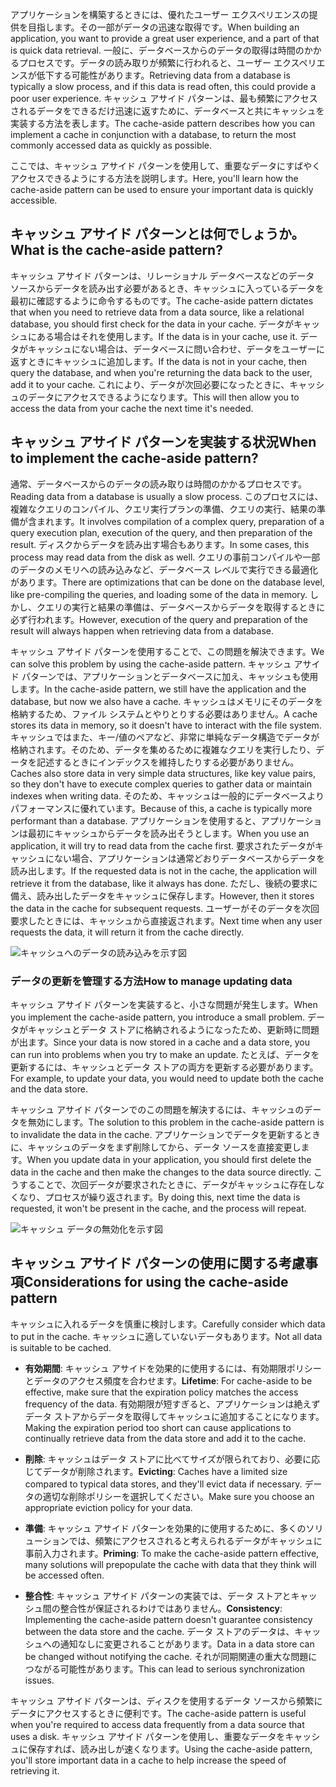 <span data-ttu-id="5bc85-101">アプリケーションを構築するときには、優れたユーザー エクスペリエンスの提供を目指します。その一部がデータの迅速な取得です。</span><span class="sxs-lookup"><span data-stu-id="5bc85-101">When building an application, you want to provide a great user experience, and a part of that is quick data retrieval.</span></span> <span data-ttu-id="5bc85-102">一般に、データベースからのデータの取得は時間のかかるプロセスです。データの読み取りが頻繁に行われると、ユーザー エクスペリエンスが低下する可能性があります。</span><span class="sxs-lookup"><span data-stu-id="5bc85-102">Retrieving data from a database is typically a slow process, and if this data is read often, this could provide a poor user experience.</span></span> <span data-ttu-id="5bc85-103">キャッシュ アサイド パターンは、最も頻繁にアクセスされるデータをできるだけ迅速に返すために、データベースと共にキャッシュを実装する方法を表します。</span><span class="sxs-lookup"><span data-stu-id="5bc85-103">The cache-aside pattern describes how you can implement a cache in conjunction with a database, to return the most commonly accessed data as quickly as possible.</span></span>

<span data-ttu-id="5bc85-104">ここでは、キャッシュ アサイド パターンを使用して、重要なデータにすばやくアクセスできるようにする方法を説明します。</span><span class="sxs-lookup"><span data-stu-id="5bc85-104">Here, you'll learn how the cache-aside pattern can be used to ensure your important data is quickly accessible.</span></span>

## <a name="what-is-the-cache-aside-pattern"></a><span data-ttu-id="5bc85-105">キャッシュ アサイド パターンとは何でしょうか。</span><span class="sxs-lookup"><span data-stu-id="5bc85-105">What is the cache-aside pattern?</span></span>

<span data-ttu-id="5bc85-106">キャッシュ アサイド パターンは、リレーショナル データベースなどのデータ ソースからデータを読み出す必要があるとき、キャッシュに入っているデータを最初に確認するように命令するものです。</span><span class="sxs-lookup"><span data-stu-id="5bc85-106">The cache-aside pattern dictates that when you need to retrieve data from a data source, like a relational database, you should first check for the data in your cache.</span></span> <span data-ttu-id="5bc85-107">データがキャッシュにある場合はそれを使用します。</span><span class="sxs-lookup"><span data-stu-id="5bc85-107">If the data is in your cache, use it.</span></span> <span data-ttu-id="5bc85-108">データがキャッシュにない場合は、データベースに問い合わせ、データをユーザーに返すときにキャッシュに追加します。</span><span class="sxs-lookup"><span data-stu-id="5bc85-108">If the data is not in your cache, then query the database, and when you're returning the data back to the user, add it to your cache.</span></span> <span data-ttu-id="5bc85-109">これにより、データが次回必要になったときに、キャッシュのデータにアクセスできるようになります。</span><span class="sxs-lookup"><span data-stu-id="5bc85-109">This will then allow you to access the data from your cache the next time it's needed.</span></span>

## <a name="when-to-implement-the-cache-aside-pattern"></a><span data-ttu-id="5bc85-110">キャッシュ アサイド パターンを実装する状況</span><span class="sxs-lookup"><span data-stu-id="5bc85-110">When to implement the cache-aside pattern?</span></span>

<span data-ttu-id="5bc85-111">通常、データベースからのデータの読み取りは時間のかかるプロセスです。</span><span class="sxs-lookup"><span data-stu-id="5bc85-111">Reading data from a database is usually a slow process.</span></span> <span data-ttu-id="5bc85-112">このプロセスには、複雑なクエリのコンパイル、クエリ実行プランの準備、クエリの実行、結果の準備が含まれます。</span><span class="sxs-lookup"><span data-stu-id="5bc85-112">It involves compilation of a complex query, preparation of a query execution plan, execution of the query, and then preparation of the result.</span></span> <span data-ttu-id="5bc85-113">ディスクからデータを読み出す場合もあります。</span><span class="sxs-lookup"><span data-stu-id="5bc85-113">In some cases, this process may read data from the disk as well.</span></span> <span data-ttu-id="5bc85-114">クエリの事前コンパイルや一部のデータのメモリへの読み込みなど、データベース レベルで実行できる最適化があります。</span><span class="sxs-lookup"><span data-stu-id="5bc85-114">There are optimizations that can be done on the database level, like pre-compiling the queries, and loading some of the data in memory.</span></span> <span data-ttu-id="5bc85-115">しかし、クエリの実行と結果の準備は、データベースからデータを取得するときに必ず行われます。</span><span class="sxs-lookup"><span data-stu-id="5bc85-115">However, execution of the query and preparation of the result will always happen when retrieving data from a database.</span></span>

<span data-ttu-id="5bc85-116">キャッシュ アサイド パターンを使用することで、この問題を解決できます。</span><span class="sxs-lookup"><span data-stu-id="5bc85-116">We can solve this problem by using the cache-aside pattern.</span></span> <span data-ttu-id="5bc85-117">キャッシュ アサイド パターンでは、アプリケーションとデータベースに加え、キャッシュも使用します。</span><span class="sxs-lookup"><span data-stu-id="5bc85-117">In the cache-aside pattern, we still have the application and the database, but now we also have a cache.</span></span> <span data-ttu-id="5bc85-118">キャッシュはメモリにそのデータを格納するため、ファイル システムとやりとりする必要はありません。</span><span class="sxs-lookup"><span data-stu-id="5bc85-118">A cache stores its data in memory, so it doesn't have to interact with the file system.</span></span> <span data-ttu-id="5bc85-119">キャッシュではまた、キー/値のペアなど、非常に単純なデータ構造でデータが格納されます。そのため、データを集めるために複雑なクエリを実行したり、データを記述するときにインデックスを維持したりする必要がありません。</span><span class="sxs-lookup"><span data-stu-id="5bc85-119">Caches also store data in very simple data structures, like key value pairs, so they don't have to execute complex queries to gather data or maintain indexes when writing data.</span></span> <span data-ttu-id="5bc85-120">そのため、キャッシュは一般的にデータベースよりパフォーマンスに優れています。</span><span class="sxs-lookup"><span data-stu-id="5bc85-120">Because of this, a cache is typically more performant than a database.</span></span> <span data-ttu-id="5bc85-121">アプリケーションを使用すると、アプリケーションは最初にキャッシュからデータを読み出そうとします。</span><span class="sxs-lookup"><span data-stu-id="5bc85-121">When you use an application, it will try to read data from the cache first.</span></span> <span data-ttu-id="5bc85-122">要求されたデータがキャッシュにない場合、アプリケーションは通常どおりデータベースからデータを読み出します。</span><span class="sxs-lookup"><span data-stu-id="5bc85-122">If the requested data is not in the cache, the application will retrieve it from the database, like it always has done.</span></span> <span data-ttu-id="5bc85-123">ただし、後続の要求に備え、読み出したデータをキャッシュに保存します。</span><span class="sxs-lookup"><span data-stu-id="5bc85-123">However, then it stores the data in the cache for subsequent requests.</span></span> <span data-ttu-id="5bc85-124">ユーザーがそのデータを次回要求したときには、キャッシュから直接返されます。</span><span class="sxs-lookup"><span data-stu-id="5bc85-124">Next time when any user requests the data, it will return it from the cache directly.</span></span>

![キャッシュへのデータの読み込みを示す図](../media/8-cache-aside-set-cache.png)

### <a name="how-to-manage-updating-data"></a><span data-ttu-id="5bc85-126">データの更新を管理する方法</span><span class="sxs-lookup"><span data-stu-id="5bc85-126">How to manage updating data</span></span>

<span data-ttu-id="5bc85-127">キャッシュ アサイド パターンを実装すると、小さな問題が発生します。</span><span class="sxs-lookup"><span data-stu-id="5bc85-127">When you implement the cache-aside pattern, you introduce a small problem.</span></span> <span data-ttu-id="5bc85-128">データがキャッシュとデータ ストアに格納されるようになったため、更新時に問題が出ます。</span><span class="sxs-lookup"><span data-stu-id="5bc85-128">Since your data is now stored in a cache and a data store, you can run into problems when you try to make an update.</span></span> <span data-ttu-id="5bc85-129">たとえば、データを更新するには、キャッシュとデータ ストアの両方を更新する必要があります。</span><span class="sxs-lookup"><span data-stu-id="5bc85-129">For example, to update your data, you would need to update both the cache and the data store.</span></span>

<span data-ttu-id="5bc85-130">キャッシュ アサイド パターンでのこの問題を解決するには、キャッシュのデータを無効にします。</span><span class="sxs-lookup"><span data-stu-id="5bc85-130">The solution to this problem in the cache-aside pattern is to invalidate the data in the cache.</span></span> <span data-ttu-id="5bc85-131">アプリケーションでデータを更新するときに、キャッシュのデータをまず削除してから、データ ソースを直接変更します。</span><span class="sxs-lookup"><span data-stu-id="5bc85-131">When you update data in your application, you should first delete the data in the cache and then make the changes to the data source directly.</span></span> <span data-ttu-id="5bc85-132">こうすることで、次回データが要求されたときに、データがキャッシュに存在しなくなり、プロセスが繰り返されます。</span><span class="sxs-lookup"><span data-stu-id="5bc85-132">By doing this, next time the data is requested, it won't be present in the cache, and the process will repeat.</span></span> 

![キャッシュ データの無効化を示す図](../media/8-cache-aside-invalidate.png)

## <a name="considerations-for-using-the-cache-aside-pattern"></a><span data-ttu-id="5bc85-134">キャッシュ アサイド パターンの使用に関する考慮事項</span><span class="sxs-lookup"><span data-stu-id="5bc85-134">Considerations for using the cache-aside pattern</span></span>

<span data-ttu-id="5bc85-135">キャッシュに入れるデータを慎重に検討します。</span><span class="sxs-lookup"><span data-stu-id="5bc85-135">Carefully consider which data to put in the cache.</span></span> <span data-ttu-id="5bc85-136">キャッシュに適していないデータもあります。</span><span class="sxs-lookup"><span data-stu-id="5bc85-136">Not all data is suitable to be cached.</span></span>

- <span data-ttu-id="5bc85-137">**有効期間**: キャッシュ アサイドを効果的に使用するには、有効期限ポリシーとデータのアクセス頻度を合わせます。</span><span class="sxs-lookup"><span data-stu-id="5bc85-137">**Lifetime**: For cache-aside to be effective, make sure that the expiration policy matches the access frequency of the data.</span></span> <span data-ttu-id="5bc85-138">有効期限が短すぎると、アプリケーションは絶えずデータ ストアからデータを取得してキャッシュに追加することになります。</span><span class="sxs-lookup"><span data-stu-id="5bc85-138">Making the expiration period too short can cause applications to continually retrieve data from the data store and add it to the cache.</span></span>

- <span data-ttu-id="5bc85-139">**削除**: キャッシュはデータ ストアに比べてサイズが限られており、必要に応じてデータが削除されます。</span><span class="sxs-lookup"><span data-stu-id="5bc85-139">**Evicting**: Caches have a limited size compared to typical data stores, and they'll evict data if necessary.</span></span> <span data-ttu-id="5bc85-140">データの適切な削除ポリシーを選択してください。</span><span class="sxs-lookup"><span data-stu-id="5bc85-140">Make sure you choose an appropriate eviction policy for your data.</span></span>

- <span data-ttu-id="5bc85-141">**準備**: キャッシュ アサイド パターンを効果的に使用するために、多くのソリューションでは、頻繁にアクセスされると考えられるデータがキャッシュに事前入力されます。</span><span class="sxs-lookup"><span data-stu-id="5bc85-141">**Priming**: To make the cache-aside pattern effective, many solutions will prepopulate the cache with data that they think will be accessed often.</span></span>

- <span data-ttu-id="5bc85-142">**整合性**: キャッシュ アサイド パターンの実装では、データ ストアとキャッシュ間の整合性が保証されるわけではありません。</span><span class="sxs-lookup"><span data-stu-id="5bc85-142">**Consistency**: Implementing the cache-aside pattern doesn't guarantee consistency between the data store and the cache.</span></span> <span data-ttu-id="5bc85-143">データ ストアのデータは、キャッシュへの通知なしに変更されることがあります。</span><span class="sxs-lookup"><span data-stu-id="5bc85-143">Data in a data store can be changed without notifying the cache.</span></span> <span data-ttu-id="5bc85-144">それが同期関連の重大な問題につながる可能性があります。</span><span class="sxs-lookup"><span data-stu-id="5bc85-144">This can lead to serious synchronization issues.</span></span>

<span data-ttu-id="5bc85-145">キャッシュ アサイド パターンは、ディスクを使用するデータ ソースから頻繁にデータにアクセスするときに便利です。</span><span class="sxs-lookup"><span data-stu-id="5bc85-145">The cache-aside pattern is useful when you're required to access data frequently from a data source that uses a disk.</span></span> <span data-ttu-id="5bc85-146">キャッシュ アサイド パターンを使用し、重要なデータをキャッシュに保存すれば、読み出しが速くなります。</span><span class="sxs-lookup"><span data-stu-id="5bc85-146">Using the cache-aside pattern, you'll store important data in a cache to help increase the speed of retrieving it.</span></span> 
